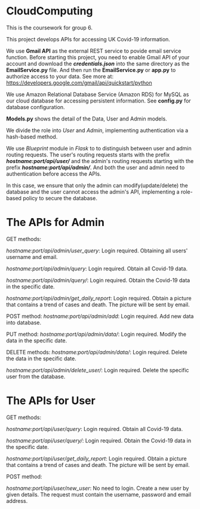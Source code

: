 # CloudComputing

This is the coursework for group 6.

This project develops APIs for accessing UK Covid-19 information.

We use **Gmail API** as the external REST service to povide email service function. 
Before starting this project, you need to enable Gmail API of your account and download the **_credentials.json_** into 
the same directory as the **EmailService.py** file. And then run the **EmailService.py** or **app.py** to authorize access to your data.
See more at: https://developers.google.com/gmail/api/quickstart/python

We use Amazon Relational Database Service (Amazon RDS) for MySQL as our cloud database for accessing persistent information.
See **config.py** for database configuration.

**Models.py** shows the detail of the Data, User and Admin models.

We divide the role into _User_ and _Admin_, implementing authentication via a hash-based method. 

We use _Blueprint_ module in _Flask_ to to distinguish between user and admin routing requests.
The user's routing requests starts with the prefix _**hostname:port/api/user/**_ and the admin's routing requests starting
with the prefix _**hostname:port/api/admin/**_. And both the user and admin need to authentication before access the APIs.

In this case, we ensure that only the admin can modify(update/delete) the database and the user cannot access the admin's
API, implementing a role-based policy to secure the database.

# The APIs for Admin

GET methods:

_hostname:port/api/admin/user_query_: Login required. Obtaining all users' username and email.

_hostname:port/api/admin/query_: Login required. Obtain all Covid-19 data.

_hostname:port/api/admin/query/<date>_: Login required. Obtain the Covid-19 data in the specific date.

_hostname:port/api/admin/get_daily_report_: Login required. Obtain a picture that contains a trend of cases and death. The
picture will be sent by email.


POST method:
_hostname:port/api/admin/add_: Login required. Add new data into database.

PUT method:
_hostname:port/api/admin/data/<date>_: Login required. Modify the data in the specific date.

DELETE methods:
_hostname:port/api/admin/data/<date>_: Login required. Delete the data in the specific date.

_hostname:port/api/admin/delete_user/<username>_: Login required. Delete the specific user from the database.



# The APIs for User
GET methods:

_hostname:port/api/user/query_: Login required. Obtain all Covid-19 data.

_hostname:port/api/user/query/<date>_: Login required. Obtain the Covid-19 data in the specific date.

_hostname:port/api/user/get_daily_report_: Login required. Obtain a picture that contains a trend of cases and death. The
picture will be sent by email.

POST method:

_hostname:port/api/user/new_user_: No need to login. Create a new user by given details. The request must contain the username,
password and email address.